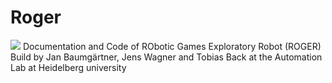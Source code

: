 # Roger
![](https://github.com/liquidcronos/robotic_games/blob/master/Pictures/Roger_white.png)
Documentation and Code of RObotic Games Exploratory Robot (ROGER) Build by Jan Baumgärtner, Jens Wagner and Tobias Back at the Automation Lab at Heidelberg university

